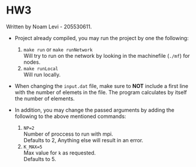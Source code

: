 # HW3

Written by Noam Levi - 205530611.

* Project already compiled, you may run the project by one the following:
  1. `make run` or `make runNetwork`  
     Will try to run on the network by looking in the machinefile (`./mf`) for nodes.
  2. `make runLocal`  
     Will run locally.

* When changing the `input.dat` file, make sure to **NOT** include a first line with the number of elemets in the file. The program calculates by itself the number of elements.

* In addition, you may change the passed arguments by adding the following to the above mentioned commands:
  1. `NP=2`  
     Number of proccess to run with mpi.  
     Defaults to 2, Anything else will result in an error.
  2. `K_MAX=5`  
     Max value for `k` as requested.  
     Defaults to 5.
